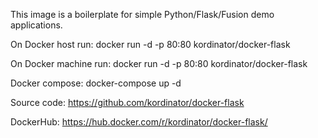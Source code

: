 This image is a boilerplate for simple Python/Flask/Fusion demo applications.

On Docker host run: docker run -d -p 80:80 kordinator/docker-flask

On Docker machine run: docker run -d -p 80:80 kordinator/docker-flask

Docker compose: docker-compose up -d

Source code: https://github.com/kordinator/docker-flask

DockerHub: https://hub.docker.com/r/kordinator/docker-flask/
